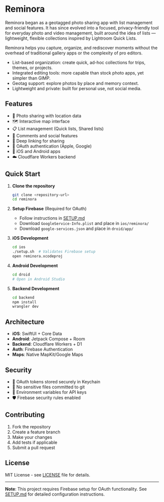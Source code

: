 # Reminora

Reminora began as a geotagged photo sharing app with list management and social features.
It has since evolved into a focused, privacy-friendly tool for everyday photo and video management, built around the idea of lists — lightweight, flexible collections inspired by Lightroom Quick Lists.

Reminora helps you capture, organize, and rediscover moments without the overhead of traditional gallery apps or the complexity of pro editors.

- List-based organization: create quick, ad-hoc collections for trips, themes, or projects.
- Integrated editing tools: more capable than stock photo apps, yet simpler than GIMP.
- Geotag support: explore photos by place and memory context.
- Lightweight and private: built for personal use, not social media.

## Features

- 📸 Photo sharing with location data
- 🗺️ Interactive map interface
- 📋 List management (Quick lists, Shared lists)
- 💬 Comments and social features
- 🔗 Deep linking for sharing
- 🔐 OAuth authentication (Apple, Google)
- 📱 iOS and Android apps
- ☁️ Cloudflare Workers backend

## Quick Start

1. **Clone the repository**
   ```bash
   git clone <repository-url>
   cd reminora
   ```

2. **Setup Firebase** (Required for OAuth)
   - Follow instructions in [SETUP.md](SETUP.md)
   - Download `GoogleService-Info.plist` and place in `ios/reminora/`
   - Download `google-services.json` and place in `droid/app/`

3. **iOS Development**
   ```bash
   cd ios
   ./setup.sh  # Validates Firebase setup
   open reminora.xcodeproj
   ```

4. **Android Development**
   ```bash
   cd droid
   # Open in Android Studio
   ```

5. **Backend Development**
   ```bash
   cd backend
   npm install
   wrangler dev
   ```

## Architecture

- **iOS**: SwiftUI + Core Data
- **Android**: Jetpack Compose + Room
- **Backend**: Cloudflare Workers + D1
- **Auth**: Firebase Authentication
- **Maps**: Native MapKit/Google Maps

## Security

- 🔐 OAuth tokens stored securely in Keychain
- 🚫 No sensitive files committed to git
- 🔑 Environment variables for API keys
- 🛡️ Firebase security rules enabled

## Contributing

1. Fork the repository
2. Create a feature branch
3. Make your changes
4. Add tests if applicable
5. Submit a pull request

## License

MIT License - see [LICENSE](LICENSE) file for details.

---

**Note**: This project requires Firebase setup for OAuth functionality. See [SETUP.md](SETUP.md) for detailed configuration instructions.
